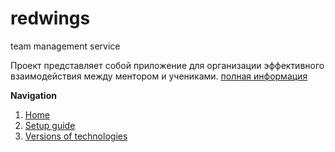 # redwings
team management service

Проект представляет собой приложение для организации эффективного взаимодействия между ментором и учениками. [полная информация](https://github.com/kiev-ruby/redwings/wiki)

**Navigation**

1. [Home](https://github.com/kiev-ruby/redwings/wiki)
2. [Setup guide](https://github.com/kiev-ruby/redwings/Setup-guide)
3. [Versions of technologies](https://github.com/kiev-ruby/redwings/Versions-of-technologies)

